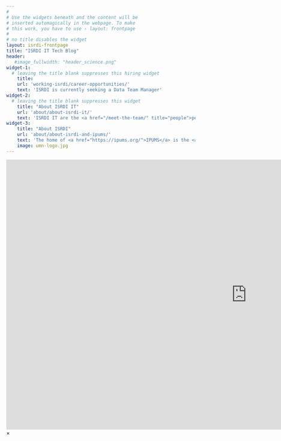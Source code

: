 ```yaml
---
#
# Use the widgets beneath and the content will be
# inserted automagically in the webpage. To make
# this work, you have to use › layout: frontpage
#
# no title disables the widget
layout: isrdi-frontpage
title: "ISRDI IT Tech Blog"
header:
   #image_fullwidth: "header_science.png"
widget-1:
  # leaving the title blank suppresses this hiring widget
    title: 
    url: 'working-isrdi/career-opportunities/'
    text: 'ISRDI is currently seeking a Data Team Manager'
widget-2:
  # leaving the title blank suppresses this widget
    title: "About ISRDI IT"
    url: 'about/about-isrdi-it/'
    text: 'ISRDI IT are the <a href="/meet-the-team/" title="people">people</a> who create and maintain the technology behind ISRDI and IPUMS and were <a href="/info/">motivated to write this blog</a>. We invite you to <a href="/about/about-isrdi-it/" title ="learn more">learn more</a> about one of the leading technology groups in the social sciences.'
widget-3:
    title: "About ISRDI"
    url: 'about/about-isrdi-and-ipums/'
    text: 'The home of <a href="https://ipums.org/">IPUMS</a> is the <a href="http://isrdi.umn.edu">Institute for Social Research and Data Innovation</a>, an interdisciplinary research center at the University of Minnesota. As a leading developer and disseminator of some of the world&#39;s largest demographic databases, we serve an audience of more than 50,000 researchers, policymakers, journalists, and data scientists around the globe.'
    image: umn-logo.jpg
---
```



<div id="videoModal" class="reveal-modal large" data-reveal="">
  <div class="flex-video widescreen vimeo" style="display: block;">
    <iframe width="1280" height="720" src="https://www.youtube.com/embed/3b5zCFSmVvU" frameborder="0" allowfullscreen></iframe>
  </div>
  <a class="close-reveal-modal">&#215;</a>
</div>
